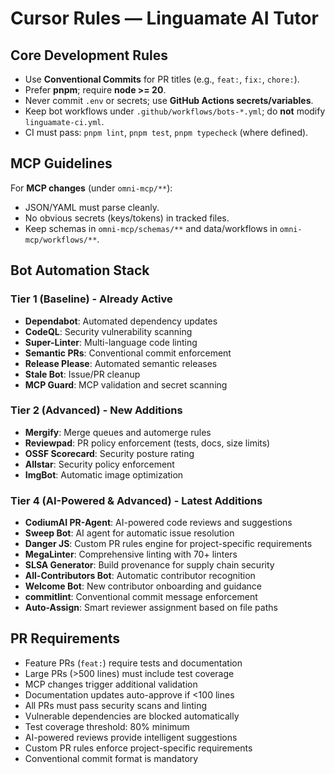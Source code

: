 # Cursor Rules — Linguamate AI Tutor

## Core Development Rules
- Use **Conventional Commits** for PR titles (e.g., `feat:`, `fix:`, `chore:`).
- Prefer **pnpm**; require **node >= 20**.
- Never commit `.env` or secrets; use **GitHub Actions secrets/variables**.
- Keep bot workflows under `.github/workflows/bots-*.yml`; do **not** modify `linguamate-ci.yml`.
- CI must pass: `pnpm lint`, `pnpm test`, `pnpm typecheck` (where defined).

## MCP Guidelines
For **MCP changes** (under `omni-mcp/**`):
- JSON/YAML must parse cleanly.
- No obvious secrets (keys/tokens) in tracked files.
- Keep schemas in `omni-mcp/schemas/**` and data/workflows in `omni-mcp/workflows/**`.

## Bot Automation Stack
### Tier 1 (Baseline) - Already Active
- **Dependabot**: Automated dependency updates
- **CodeQL**: Security vulnerability scanning
- **Super-Linter**: Multi-language code linting
- **Semantic PRs**: Conventional commit enforcement
- **Release Please**: Automated semantic releases
- **Stale Bot**: Issue/PR cleanup
- **MCP Guard**: MCP validation and secret scanning

### Tier 2 (Advanced) - New Additions
- **Mergify**: Merge queues and automerge rules
- **Reviewpad**: PR policy enforcement (tests, docs, size limits)
- **OSSF Scorecard**: Security posture rating
- **Allstar**: Security policy enforcement
- **ImgBot**: Automatic image optimization

### Tier 4 (AI-Powered & Advanced) - Latest Additions
- **CodiumAI PR-Agent**: AI-powered code reviews and suggestions
- **Sweep Bot**: AI agent for automatic issue resolution
- **Danger JS**: Custom PR rules engine for project-specific requirements
- **MegaLinter**: Comprehensive linting with 70+ linters
- **SLSA Generator**: Build provenance for supply chain security
- **All-Contributors Bot**: Automatic contributor recognition
- **Welcome Bot**: New contributor onboarding and guidance
- **commitlint**: Conventional commit message enforcement
- **Auto-Assign**: Smart reviewer assignment based on file paths

## PR Requirements
- Feature PRs (`feat:`) require tests and documentation
- Large PRs (>500 lines) must include test coverage
- MCP changes trigger additional validation
- Documentation updates auto-approve if <100 lines
- All PRs must pass security scans and linting
- Vulnerable dependencies are blocked automatically
- Test coverage threshold: 80% minimum
- AI-powered reviews provide intelligent suggestions
- Custom PR rules enforce project-specific requirements
- Conventional commit format is mandatory